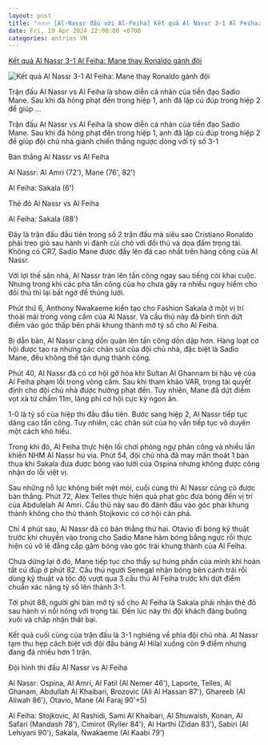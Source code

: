 ```yaml
---
layout: post
title: "🔥🔥🔥 [Al-Nassr đấu với Al-Feiha] Kết quả Al Nassr 3-1 Al Feiha: Mane thay Ronaldo gánh đội"
date: Fri, 19 Apr 2024 22:00:00 +0700
categories: entries VN
---
```

[Kết quả Al Nassr 3-1 Al Feiha: Mane thay Ronaldo gánh đội](https://bongdaplus.vn/bong-da-the-gioi/ket-qua-al-nassr-vs-al-feiha-mane-thay-ronaldo-ganh-doi-4284262404.html)

![Kết quả Al Nassr 3-1 Al Feiha: Mane thay Ronaldo gánh đội](https://cdn.bongdaplus.vn/Assets/Media/2024/04/20/77/ket-qua-al-nassr-vs-al-feiha.jpg)

Trận đấu Al Nassr vs Al Feiha là show diễn cá nhân của tiền đạo Sadio Mane. Sau khi đá hỏng phạt đền trong hiệp 1, anh đã lập cú đúp trong hiệp 2 để giúp ...

Trận đấu Al Nassr vs Al Feiha là show diễn cá nhân của tiền đạo Sadio Mane. Sau khi đá hỏng phạt đền trong hiệp 1, anh đã lập cú đúp trong hiệp 2 để giúp đội chủ nhà giành chiến thắng ngược dòng với tỷ số 3-1

Bàn thắng Al Nassr vs Al Feiha

Al Nassr: Al Amri (72'), Mane (76', 82')

Al Feiha: Sakala (6')

Thẻ đỏ Al Nassr vs Al Feiha

Al Feiha: Sakala (88')

Đây là trận đấu đầu tiên trong số 2 trận đấu mà siêu sao Cristiano Ronaldo phải treo giò sau hành vi đánh cùi chỏ với đối thủ và dọa đấm trọng tài. Không có CR7, Sadio Mane được đẩy lên đá cao nhất trên hàng công của Al Nassr.

Với lợi thế sân nhà, Al Nassr tràn lên tấn công ngay sau tiếng còi khai cuộc. Nhưng trong khi các pha tấn công của họ chưa gây ra nhiều nguy hiểm cho đối thủ thì lại bất ngờ để thủng lưới.

Phút thứ 6, Anthony Nwakaeme kiến tạo cho Fashion Sakala ở một vị trí thoải mái trong vòng cấm của Al Nassr. Và cầu thủ này đã bình tĩnh dứt điểm vào góc thấp bên phải khung thành mở tỷ số cho Al Feiha.

Bị dẫn bàn, Al Nassr càng dồn quân lên tấn công dồn dập hơn. Hàng loạt cơ hội được tạo ra nhưng các chân sút của đội chủ nhà, đặc biệt là Sadio Mane, đều không thể tận dụng thành công.

Phút 40, Al Nassr đã có cơ hội gỡ hòa khi Sultan Al Ghannam bị hậu vệ của Al Feiha phạm lỗi trong vòng cấm. Sau khi tham khảo VAR, trọng tài quyết định cho đội chủ nhà được hưởng phạt đền. Tuy nhiên, Mane đã dứt điểm vọt xà từ chấm 11m, lãng phí cơ hội cực kỳ ngon ăn.

1-0 là tỷ số của hiệp thi đấu đầu tiên. Bước sang hiệp 2, Al Nassr tiếp tục dâng cao tấn công. Tuy nhiên, các chân sút của họ vẫn tiếp tục vô duyên một cách khó hiểu.

Trong khi đó, Al Feiha thực hiện lối chơi phòng ngự phản công và nhiều lần khiến NHM Al Nassr hú vía. Phút 54, đội chủ nhà đã may mắn thoát 1 bàn thua khi Sakala đưa được bóng vào lưới của Ospina nhưng không được công nhận do lỗi việt vị.

Sau những nỗ lực không biết mệt mỏi, cuối cùng thì Al Nassr cũng có được bàn thắng. Phút 72, Alex Telles thực hiện quả phạt góc đưa bóng đến vị trí của Abdulelah Al Amri. Cầu thủ này sau đó đánh đầu vào góc phải khung thành không cho thủ thành Stojkovic có cơ hội cản phá.

Chỉ 4 phút sau, Al Nassr đã có bàn thắng thứ hai. Otavio đi bóng kỹ thuật trước khi chuyền vào trong cho Sadio Mane hãm bóng bằng ngực rồi thực hiện cú vô lê đẳng cấp găm bóng vào góc trái khung thành của Al Feiha.

Chưa dừng lại ở đó, Mane tiếp tục cho thấy sự hưng phấn của mình khi hoàn tất cú đúp ở phút 82. Cầu thủ người Senegal nhận bóng bên cánh trái rồi dùng kỹ thuật và tốc độ vượt qua 3 cầu thủ Al Feiha trước khi dứt điểm chuẩn xác nâng tỷ số lên thành 3-1.

Tới phút 88, người ghi bàn mở tỷ số cho Al Feiha là Sakala phải nhận thẻ đỏ sau hành vi nổi nóng với trọng tài. Đến lúc này thì đội khách đàng buông xuôi và chấp nhận thất bại.

Kết quả cuối cùng của trận đấu là 3-1 nghiêng về phía đội chủ nhà. Al Nassr tạm thu hẹp cách biệt với đội đầu bảng Al Hilal xuống còn 9 điểm nhưng đang đá nhiều hơn 1 trận.

Đội hình thi đấu Al Nassr vs Al Feiha

Al Nassr: Ospina, Al Amri, Al Fatil (Al Nemer 46'), Laporte, Telles, Al Ghanam, Abdullah Al Khaibari, Brozovic (Ali Al Hassan 87'), Ghareeb (Al Aliwah 86'), Otavio, Mane (Al Faraj 90'+5)

Al Feiha: Stojkovic, Al Rashidi, Sami Al Khaibari, Al Shuwaish, Konan, Al Safari (Mandash 78'), Cimirot (Ryller 84'), Al Harthi (Zidan 83'), Sabiri (Al Lehiyani 90'), Sakala, Nwakaeme (Al Kaabi 79')

